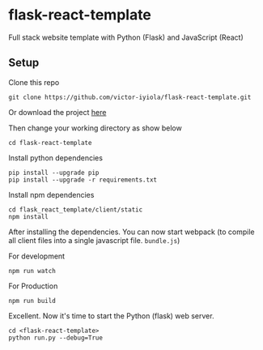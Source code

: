 # flask-react-template

Full stack website template with Python (Flask) and JavaScript (React)

## Setup

Clone this repo 
```commandline
git clone https://github.com/victor-iyiola/flask-react-template.git
```

Or download the project [here](https://github.com/victor-iyiola/flask-react-template/archive/master.zip)

Then change your working directory as show below
```commandline
cd flask-react-template
```

Install python dependencies
```commandline
pip install --upgrade pip
pip install --upgrade -r requirements.txt
```

Install npm dependencies
```commandline
cd flask_react_template/client/static
npm install
```

After installing the dependencies. You can now start webpack (to compile all client files into a single javascript file. `bundle.js`)

For development
```commandline
npm run watch
```

For Production
```commandline
npm run build
```

Excellent. Now it's time to start the Python (flask) web server.
```
cd <flask-react-template>
python run.py --debug=True
```
